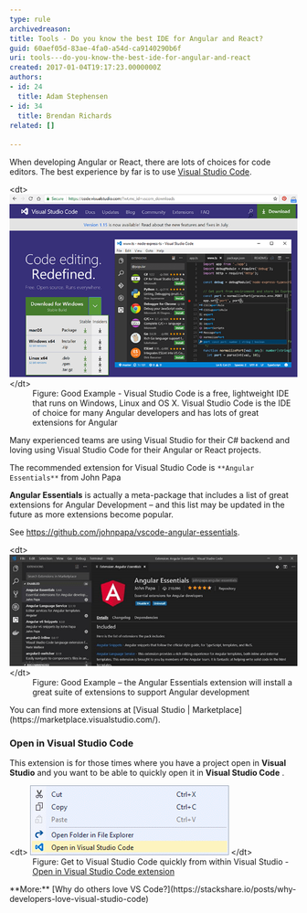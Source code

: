 ```yaml
---
type: rule
archivedreason: 
title: Tools - Do you know the best IDE for Angular and React?
guid: 60aef05d-83ae-4fa0-a54d-ca9140290b6f
uri: tools---do-you-know-the-best-ide-for-angular-and-react
created: 2017-01-04T19:17:23.0000000Z
authors:
- id: 24
  title: Adam Stephensen
- id: 34
  title: Brendan Richards
related: []

---
```


When developing Angular or React, there are lots of choices for code editors. The best experience by far is to use [Visual Studio Code](https://visualstudio.microsoft.com/downloads/).   

<!--endintro-->
<dl class="goodImage">&lt;dt&gt; 
      <img alt="angular-machine-setup-1.png" src="angular-machine-setup-1.png"> 
   &lt;/dt&gt;<dd>Figure: Good Example - Visual Studio Code is a free, lightweight IDE that runs on Windows, Linux and OS X. Visual Studio Code is the IDE of choice for many Angular developers and has lots of great extensions for Angular<br></dd></dl>
Many experienced teams are using Visual Studio for their C# backend and loving using Visual Studio Code for their Angular or React projects.

The recommended extension for Visual Studio Code is ` **Angular Essentials** ` from John Papa

**Angular Essentials** is actually a meta-package that includes a list of great extensions for Angular Development – and this list may be updated in the future as more extensions become popular.

See     https://github.com/johnpapa/vscode-angular-essentials.
<dl class="goodImage">&lt;dt&gt; 
      <img alt="angular-machine-setup-2.png" src="angular-machine-setup-2.png"> 
   &lt;/dt&gt;<dd>Figure: Good Example – the Angular Essentials extension will install a great suite of extensions to support Angular development</dd></dl>
You can find more extensions at [Visual Studio | Marketplace](https://marketplace.visualstudio.com/).

### Open in Visual Studio Code

This extension is for those times where you have a project open in      **Visual Studio** and you want to be able to quickly open it in      **Visual Studio Code** .
<dl class="image">&lt;dt&gt;
      <img src="open-in-vscode.png" alt="open-in-vscode.png">
   &lt;/dt&gt;<dd>Figure: Get to Visual Studio Code quickly from within Visual Studio - 
      <a href="https://marketplace.visualstudio.com/items?itemName=MadsKristensen.OpeninVisualStudioCode">Open in Visual Studio Code extension</a><br></dd></dl>
**More:** [Why do others love VS Code?](https://stackshare.io/posts/why-developers-love-visual-studio-code)
